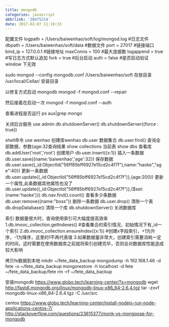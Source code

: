 ```yaml
---
title: mongodb
categories: javascript
abbrlink: '20475214'
date: 2017-02-07 11:19:33
---
```


配置文件
logpath = /Users/baiwenhao/soft/log/mongod.log   #日志文件
dbpath = /Users/baiwenhao/soft/data   #数据文件
port = 27017   #链接端口
bind_ip = 127.0.0.1   #链接地址
maxConns = 100   #最大连接数
logappend = true   #写日志方式默认追加
fork = true   #后台启动
auth = false   #是否启动验证 window 下无效

sudo mongod --config mongodb.conf 
/Users/baiwenhao/soft 存放目录
/usr/local/Cellar/ 安装目录

以修复方式启动 mongodb
mongod -f mongod.conf --repair

然后接着在启动一次
mongod -f mongod.conf --auth
 
查看进程是否运行
ps aux|grep mongo

关闭后台服务
use admin
db.shutdownServer()
db.shutdownServer({force : true})

shell命令
use wenhao 创建库wenhao
db.user  数据集合
db.user.find() 查询全部数据，参数{age:32查询结果
show collections 当前表
show dbs 查看库
db.addUser('root','root') 创建用户
db.user.insert({x:1}) 插入一条数据
db.user.save({name:'baiwenhao','age':32})  保存数据
db.user.save({_id:ObjectId("56ff85bff6927e15cd2c4f7f"),name:"haoke","age":40}) 更新一条数据
db.user.update({_id:ObjectId("56ff85bff6927e15cd2c4f7f")},{age:200}) 更新一个属性,此条数据其他属性也没了
db.user.update({_id:ObjectId("56ff85bff6927e15cd2c4f7f")},{$set:{name:'haoke'}})
db.nav.find().count() 查看多少条数据
db.user.remove({name:"boss”}) 删除一条数据
db.user.drop() 清除一个表
db.dropDatabase() 清除一个库
db.shutdownServer() 关闭数据库

索引
数据量很大时，查询使用索引可大幅度提高效率
1.db.imooc_collection.getIndexes() #查看集合的索引情况，初始情况下有_id一个索引
2.db.imooc_collection.ensureIndex({x:1}) #创建x字段索引，+1为升序，-1为降序，这里的1不再代表值
3.如果数据量非常大，创建索引需要消耗一定的时间，这时需要在使用数据库之前就将索引创建完毕，否则会对数据库性能造成较大影响

拷贝fe数据到本地
mkdir ~/fete_data_backup
mongodump -h 192.168.1.46 -d fete -o ~/fete_data_backup
mongorestore -h localhost -d fete ~/fete_data_backup/fete
rm -rf ~/fete_data_backup

安装mongodb
https://www.globo.tech/learning-center/?s=mongodb
wget http://fastdl.mongodb.org/linux/mongodb-linux-x86_64-2.6.4.tgz
tar -zxvf mongodb-linux-x86_64-2.6.4.tgz -C /usr/src

centos
https://www.globo.tech/learning-center/install-nodejs-run-node-applications-centos-7/
http://stackoverflow.com/questions/23615377/monk-vs-mongoose-for-mongodb
